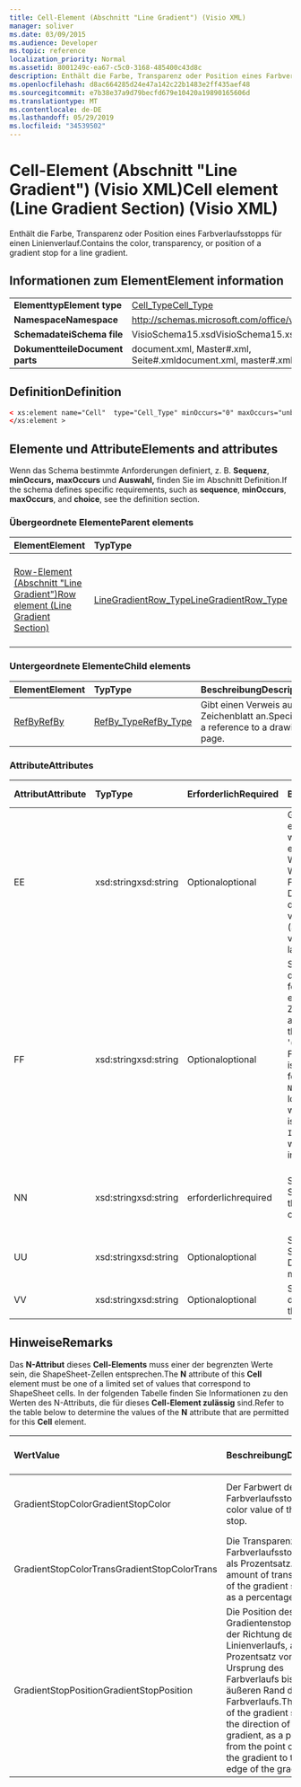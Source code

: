 ```yaml
---
title: Cell-Element (Abschnitt "Line Gradient") (Visio XML)
manager: soliver
ms.date: 03/09/2015
ms.audience: Developer
ms.topic: reference
localization_priority: Normal
ms.assetid: 8001249c-ea67-c5c0-3168-485400c43d8c
description: Enthält die Farbe, Transparenz oder Position eines Farbverlaufsstopps für einen Linienverlauf.
ms.openlocfilehash: d8ac664285d24e47a142c22b1483e2ff435aef48
ms.sourcegitcommit: e7b38e37a9d79becfd679e10420a19890165606d
ms.translationtype: MT
ms.contentlocale: de-DE
ms.lasthandoff: 05/29/2019
ms.locfileid: "34539502"
---
```

# <a name="cell-element-line-gradient-section-visio-xml"></a><span data-ttu-id="ba91c-103">Cell-Element (Abschnitt "Line Gradient") (Visio XML)</span><span class="sxs-lookup"><span data-stu-id="ba91c-103">Cell element (Line Gradient Section) (Visio XML)</span></span>

<span data-ttu-id="ba91c-104">Enthält die Farbe, Transparenz oder Position eines Farbverlaufsstopps für einen Linienverlauf.</span><span class="sxs-lookup"><span data-stu-id="ba91c-104">Contains the color, transparency, or position of a gradient stop for a line gradient.</span></span>
  
## <a name="element-information"></a><span data-ttu-id="ba91c-105">Informationen zum Element</span><span class="sxs-lookup"><span data-stu-id="ba91c-105">Element information</span></span>

|||
|:-----|:-----|
|<span data-ttu-id="ba91c-106">**Elementtyp**</span><span class="sxs-lookup"><span data-stu-id="ba91c-106">**Element type**</span></span> <br/> |[<span data-ttu-id="ba91c-107">Cell_Type</span><span class="sxs-lookup"><span data-stu-id="ba91c-107">Cell_Type</span></span>](cell_type-complextypevisio-xml.md) <br/> |
|<span data-ttu-id="ba91c-108">**Namespace**</span><span class="sxs-lookup"><span data-stu-id="ba91c-108">**Namespace**</span></span> <br/> |http://schemas.microsoft.com/office/visio/2012/main  <br/> |
|<span data-ttu-id="ba91c-109">**Schemadatei**</span><span class="sxs-lookup"><span data-stu-id="ba91c-109">**Schema file**</span></span> <br/> |<span data-ttu-id="ba91c-110">VisioSchema15.xsd</span><span class="sxs-lookup"><span data-stu-id="ba91c-110">VisioSchema15.xsd</span></span>  <br/> |
|<span data-ttu-id="ba91c-111">**Dokumentteile**</span><span class="sxs-lookup"><span data-stu-id="ba91c-111">**Document parts**</span></span> <br/> |<span data-ttu-id="ba91c-112">document.xml, Master#.xml, Seite#.xml</span><span class="sxs-lookup"><span data-stu-id="ba91c-112">document.xml, master#.xml, page#.xml</span></span>  <br/> |
   
## <a name="definition"></a><span data-ttu-id="ba91c-113">Definition</span><span class="sxs-lookup"><span data-stu-id="ba91c-113">Definition</span></span>

```XML
< xs:element name="Cell"  type="Cell_Type" minOccurs="0" maxOccurs="unbounded">
</xs:element >
```

## <a name="elements-and-attributes"></a><span data-ttu-id="ba91c-114">Elemente und Attribute</span><span class="sxs-lookup"><span data-stu-id="ba91c-114">Elements and attributes</span></span>

<span data-ttu-id="ba91c-115">Wenn das Schema bestimmte Anforderungen definiert, z. B. **Sequenz**, **minOccurs,** **maxOccurs** und **Auswahl,** finden Sie im Abschnitt Definition.</span><span class="sxs-lookup"><span data-stu-id="ba91c-115">If the schema defines specific requirements, such as **sequence**, **minOccurs**, **maxOccurs**, and **choice**, see the definition section.</span></span> 
  
### <a name="parent-elements"></a><span data-ttu-id="ba91c-116">Übergeordnete Elemente</span><span class="sxs-lookup"><span data-stu-id="ba91c-116">Parent elements</span></span>

|<span data-ttu-id="ba91c-117">**Element**</span><span class="sxs-lookup"><span data-stu-id="ba91c-117">**Element**</span></span>|<span data-ttu-id="ba91c-118">**Typ**</span><span class="sxs-lookup"><span data-stu-id="ba91c-118">**Type**</span></span>|<span data-ttu-id="ba91c-119">**Beschreibung**</span><span class="sxs-lookup"><span data-stu-id="ba91c-119">**Description**</span></span>|
|:-----|:-----|:-----|
|[<span data-ttu-id="ba91c-120">Row-Element (Abschnitt "Line Gradient")</span><span class="sxs-lookup"><span data-stu-id="ba91c-120">Row element (Line Gradient Section)</span></span>](row-element-line-gradient-sectionvisio-xml.md) <br/> |[<span data-ttu-id="ba91c-121">LineGradientRow_Type</span><span class="sxs-lookup"><span data-stu-id="ba91c-121">LineGradientRow_Type</span></span>](linegradientrow_type-complextypevisio-xml.md) <br/> |<span data-ttu-id="ba91c-122">Enthält die Farbe, Transparenz und Position eines Farbverlaufsstopps für einen Linienverlauf.</span><span class="sxs-lookup"><span data-stu-id="ba91c-122">Contains the color, transparency, and position of a gradient stop for a line gradient.</span></span>  <br/> |
   
### <a name="child-elements"></a><span data-ttu-id="ba91c-123">Untergeordnete Elemente</span><span class="sxs-lookup"><span data-stu-id="ba91c-123">Child elements</span></span>

|<span data-ttu-id="ba91c-124">**Element**</span><span class="sxs-lookup"><span data-stu-id="ba91c-124">**Element**</span></span>|<span data-ttu-id="ba91c-125">**Typ**</span><span class="sxs-lookup"><span data-stu-id="ba91c-125">**Type**</span></span>|<span data-ttu-id="ba91c-126">**Beschreibung**</span><span class="sxs-lookup"><span data-stu-id="ba91c-126">**Description**</span></span>|
|:-----|:-----|:-----|
|[<span data-ttu-id="ba91c-127">RefBy</span><span class="sxs-lookup"><span data-stu-id="ba91c-127">RefBy</span></span>](refby-element-cell_type-complextypevisio-xml.md) <br/> |[<span data-ttu-id="ba91c-128">RefBy_Type</span><span class="sxs-lookup"><span data-stu-id="ba91c-128">RefBy_Type</span></span>](refby_type-complextypevisio-xml.md) <br/> |<span data-ttu-id="ba91c-129">Gibt einen Verweis auf ein Zeichenblatt an.</span><span class="sxs-lookup"><span data-stu-id="ba91c-129">Specifies a reference to a drawing page.</span></span>  <br/> |
   
### <a name="attributes"></a><span data-ttu-id="ba91c-130">Attribute</span><span class="sxs-lookup"><span data-stu-id="ba91c-130">Attributes</span></span>

|<span data-ttu-id="ba91c-131">**Attribut**</span><span class="sxs-lookup"><span data-stu-id="ba91c-131">**Attribute**</span></span>|<span data-ttu-id="ba91c-132">**Typ**</span><span class="sxs-lookup"><span data-stu-id="ba91c-132">**Type**</span></span>|<span data-ttu-id="ba91c-133">**Erforderlich**</span><span class="sxs-lookup"><span data-stu-id="ba91c-133">**Required**</span></span>|<span data-ttu-id="ba91c-134">**Beschreibung**</span><span class="sxs-lookup"><span data-stu-id="ba91c-134">**Description**</span></span>|<span data-ttu-id="ba91c-135">**Mögliche Werte**</span><span class="sxs-lookup"><span data-stu-id="ba91c-135">**Possible values**</span></span>|
|:-----|:-----|:-----|:-----|:-----|
|<span data-ttu-id="ba91c-136">E</span><span class="sxs-lookup"><span data-stu-id="ba91c-136">E</span></span>  <br/> |<span data-ttu-id="ba91c-137">xsd:string</span><span class="sxs-lookup"><span data-stu-id="ba91c-137">xsd:string</span></span>  <br/> |<span data-ttu-id="ba91c-138">Optional</span><span class="sxs-lookup"><span data-stu-id="ba91c-138">optional</span></span>  <br/> |<span data-ttu-id="ba91c-139">Gibt an, dass die Formel zu einem Fehler ausgewertet wird.</span><span class="sxs-lookup"><span data-stu-id="ba91c-139">Indicates that the formula evaluates to an error.</span></span> <span data-ttu-id="ba91c-140">Der Wert von **E** ist der aktuelle Wert (eine Fehlermeldungszeichenfolge); Der Wert  des V-Attributs ist der letzte gültige Wert.</span><span class="sxs-lookup"><span data-stu-id="ba91c-140">The value of **E** is the current value (an error message string); the value of the **V** attribute is the last valid value.</span></span>  <br/> |<span data-ttu-id="ba91c-141">Eine Fehlermeldungszeichenfolge.</span><span class="sxs-lookup"><span data-stu-id="ba91c-141">An error message string.</span></span>  <br/> |
|<span data-ttu-id="ba91c-142">F</span><span class="sxs-lookup"><span data-stu-id="ba91c-142">F</span></span>  <br/> |<span data-ttu-id="ba91c-143">xsd:string</span><span class="sxs-lookup"><span data-stu-id="ba91c-143">xsd:string</span></span>  <br/> |<span data-ttu-id="ba91c-144">Optional</span><span class="sxs-lookup"><span data-stu-id="ba91c-144">optional</span></span>  <br/> | <span data-ttu-id="ba91c-145">Stellt die Formel des Elements dar.</span><span class="sxs-lookup"><span data-stu-id="ba91c-145">Represents the element's formula.</span></span> <span data-ttu-id="ba91c-146">Dieses Attribut kann eine der folgenden Zeichenfolgen enthalten:</span><span class="sxs-lookup"><span data-stu-id="ba91c-146">This attribute can contain one of the following strings:</span></span>  <br/>  <span data-ttu-id="ba91c-147">'(einige Formel)' wenn die Formel lokal vorhanden ist</span><span class="sxs-lookup"><span data-stu-id="ba91c-147">'(some formula)' if the formula exists locally</span></span>  <br/>  <span data-ttu-id="ba91c-148">`No Formula` wenn die Formel lokal gelöscht oder blockiert wird</span><span class="sxs-lookup"><span data-stu-id="ba91c-148">`No Formula` if the formula is locally deleted or blocked</span></span>  <br/>  <span data-ttu-id="ba91c-149">`Inh` wenn die Formel geerbt wird.</span><span class="sxs-lookup"><span data-stu-id="ba91c-149">`Inh` if the formula is inherited.</span></span>  <br/> |<span data-ttu-id="ba91c-150">Eine Formel.</span><span class="sxs-lookup"><span data-stu-id="ba91c-150">A formula.</span></span>  <br/> |
|<span data-ttu-id="ba91c-151">N</span><span class="sxs-lookup"><span data-stu-id="ba91c-151">N</span></span>  <br/> |<span data-ttu-id="ba91c-152">xsd:string</span><span class="sxs-lookup"><span data-stu-id="ba91c-152">xsd:string</span></span>  <br/> |<span data-ttu-id="ba91c-153">erforderlich</span><span class="sxs-lookup"><span data-stu-id="ba91c-153">required</span></span>  <br/> |<span data-ttu-id="ba91c-154">Stellt den Namen der Zelle ShapeSheet dar.</span><span class="sxs-lookup"><span data-stu-id="ba91c-154">Represents the name of the ShapeSheet cell.</span></span>  <br/> |<span data-ttu-id="ba91c-155">Der Name der Zelle ShapeSheet.</span><span class="sxs-lookup"><span data-stu-id="ba91c-155">The name of the ShapeSheet cell.</span></span>  <br/> <span data-ttu-id="ba91c-156">Weitere Informationen finden Sie im Abschnitt "Hinweise".</span><span class="sxs-lookup"><span data-stu-id="ba91c-156">See the Remarks section below.</span></span>  <br/> |
|<span data-ttu-id="ba91c-157">U</span><span class="sxs-lookup"><span data-stu-id="ba91c-157">U</span></span>  <br/> |<span data-ttu-id="ba91c-158">xsd:string</span><span class="sxs-lookup"><span data-stu-id="ba91c-158">xsd:string</span></span>  <br/> |<span data-ttu-id="ba91c-159">Optional</span><span class="sxs-lookup"><span data-stu-id="ba91c-159">optional</span></span>  <br/> |<span data-ttu-id="ba91c-160">Stellt eine Maßeinheit dar Die Standardeinstellung ist DL.</span><span class="sxs-lookup"><span data-stu-id="ba91c-160">Represents a unit of measure The default is DL.</span></span>  <br/> |<span data-ttu-id="ba91c-161">Die Einheiten der Zelle.</span><span class="sxs-lookup"><span data-stu-id="ba91c-161">The units of the cell.</span></span>  <br/> |
|<span data-ttu-id="ba91c-162">V</span><span class="sxs-lookup"><span data-stu-id="ba91c-162">V</span></span>  <br/> |<span data-ttu-id="ba91c-163">xsd:string</span><span class="sxs-lookup"><span data-stu-id="ba91c-163">xsd:string</span></span>  <br/> |<span data-ttu-id="ba91c-164">Optional</span><span class="sxs-lookup"><span data-stu-id="ba91c-164">optional</span></span>  <br/> |<span data-ttu-id="ba91c-165">Stellt den Wert der Zelle dar.</span><span class="sxs-lookup"><span data-stu-id="ba91c-165">Represents the value of the cell.</span></span>  <br/> |<span data-ttu-id="ba91c-166">Der Wert der Zelle ShapeSheet.</span><span class="sxs-lookup"><span data-stu-id="ba91c-166">The value of the ShapeSheet cell.</span></span>  <br/> |
   
## <a name="remarks"></a><span data-ttu-id="ba91c-167">Hinweise</span><span class="sxs-lookup"><span data-stu-id="ba91c-167">Remarks</span></span>

<span data-ttu-id="ba91c-168">Das **N-Attribut** dieses **Cell-Elements** muss einer der begrenzten Werte sein, die ShapeSheet-Zellen entsprechen.</span><span class="sxs-lookup"><span data-stu-id="ba91c-168">The **N** attribute of this **Cell** element must be one of a limited set of values that correspond to ShapeSheet cells.</span></span> <span data-ttu-id="ba91c-169">In der folgenden Tabelle finden Sie  Informationen zu den Werten des N-Attributs, die für dieses **Cell-Element zulässig** sind.</span><span class="sxs-lookup"><span data-stu-id="ba91c-169">Refer to the table below to determine the values of the **N** attribute that are permitted for this **Cell** element.</span></span> 
  
|<span data-ttu-id="ba91c-170">**Wert**</span><span class="sxs-lookup"><span data-stu-id="ba91c-170">**Value**</span></span>|<span data-ttu-id="ba91c-171">**Beschreibung**</span><span class="sxs-lookup"><span data-stu-id="ba91c-171">**Description**</span></span>|<span data-ttu-id="ba91c-172">**Weitere Informationen**</span><span class="sxs-lookup"><span data-stu-id="ba91c-172">**More information**</span></span>|
|:-----|:-----|:-----|
|<span data-ttu-id="ba91c-173">GradientStopColor</span><span class="sxs-lookup"><span data-stu-id="ba91c-173">GradientStopColor</span></span>  <br/> |<span data-ttu-id="ba91c-174">Der Farbwert des Farbverlaufsstopps.</span><span class="sxs-lookup"><span data-stu-id="ba91c-174">The color value of the gradient stop.</span></span>  <br/> |[<span data-ttu-id="ba91c-175">Gradient Stop Row (Line Gradient Section)</span><span class="sxs-lookup"><span data-stu-id="ba91c-175">Gradient Stop Row (Line Gradient Section)</span></span>](gradient-stop-row-line-gradient-section.md) <br/> |
|<span data-ttu-id="ba91c-176">GradientStopColorTrans</span><span class="sxs-lookup"><span data-stu-id="ba91c-176">GradientStopColorTrans</span></span>  <br/> |<span data-ttu-id="ba91c-177">Die Transparenz der Farbverlaufsstoppfarbe als Prozentsatz.</span><span class="sxs-lookup"><span data-stu-id="ba91c-177">The amount of transparency of the gradient stop color, as a percentage.</span></span>  <br/> |[<span data-ttu-id="ba91c-178">Gradient Stop Row (Line Gradient Section)</span><span class="sxs-lookup"><span data-stu-id="ba91c-178">Gradient Stop Row (Line Gradient Section)</span></span>](gradient-stop-row-line-gradient-section.md) <br/> |
|<span data-ttu-id="ba91c-179">GradientStopPosition</span><span class="sxs-lookup"><span data-stu-id="ba91c-179">GradientStopPosition</span></span>  <br/> |<span data-ttu-id="ba91c-180">Die Position des Gradientenstopps entlang der Richtung des Linienverlaufs, als Prozentsatz vom Ursprung des Farbverlaufs bis zum äußeren Rand des Farbverlaufs.</span><span class="sxs-lookup"><span data-stu-id="ba91c-180">The position of the gradient stop along the direction of the line gradient, as a percentage from the point of origin of the gradient to the outer edge of the gradient.</span></span>  <br/> |[<span data-ttu-id="ba91c-181">Gradient Stop Row (Line Gradient Section)</span><span class="sxs-lookup"><span data-stu-id="ba91c-181">Gradient Stop Row (Line Gradient Section)</span></span>](gradient-stop-row-line-gradient-section.md) <br/> |
   

